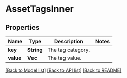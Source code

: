 # AssetTagsInner

## Properties

Name | Type | Description | Notes
------------ | ------------- | ------------- | -------------
**key** | **String** | The tag category. | 
**value** | **Vec<String>** | The tag value. | 

[[Back to Model list]](../README.md#documentation-for-models) [[Back to API list]](../README.md#documentation-for-api-endpoints) [[Back to README]](../README.md)


